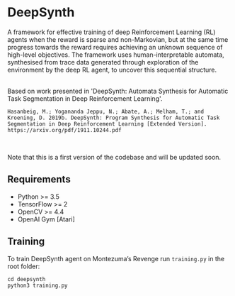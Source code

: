 # DeepSynth
A framework for effective training of deep Reinforcement Learning (RL) agents when the reward is sparse and non-Markovian, but at the same time progress towards the reward requires achieving an unknown sequence of high-level objectives. The framework uses human-interpretable automata, synthesised from trace data generated through exploration of the environment by the deep RL agent, to uncover this sequential structure.  <br/><br/>

Based on work presented in 'DeepSynth: Automata Synthesis for Automatic Task Segmentation in Deep Reinforcement Learning'.
~~~
Hasanbeig, M.; Yogananda Jeppu, N.; Abate, A.; Melham, T.; and Kroening, D. 2019b. DeepSynth: Program Synthesis for Automatic Task Segmentation in Deep Reinforcement Learning [Extended Version]. https://arxiv.org/pdf/1911.10244.pdf
~~~
<br/>

Note that this is a first version of the codebase and will be updated soon.

## Requirements
- Python >= 3.5
- TensorFlow >= 2
- OpenCV >= 4.4
- OpenAI Gym [Atari]

## Training

To train DeepSynth agent on Montezuma’s Revenge run `training.py` in the root folder:<br>
~~~
cd deepsynth
python3 training.py
~~~


